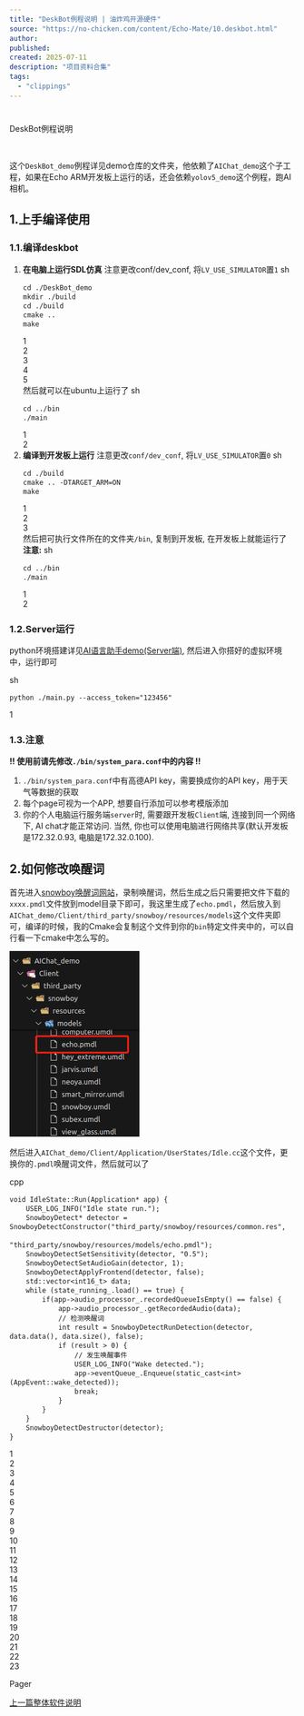```yaml
---
title: "DeskBot例程说明 | 油炸鸡开源硬件"
source: "https://no-chicken.com/content/Echo-Mate/10.deskbot.html"
author:
published:
created: 2025-07-11
description: "项目资料合集"
tags:
  - "clippings"
---
```

# 

DeskBot例程说明

[​](https://no-chicken.com/content/Echo-Mate/#deskbot%E4%BE%8B%E7%A8%8B%E8%AF%B4%E6%98%8E)

这个`DeskBot_demo`例程详见demo仓库的文件夹，他依赖了`AIChat_demo`这个子工程，如果在Echo ARM开发板上运行的话，还会依赖`yolov5_demo`这个例程，跑AI相机。

## 1.上手编译使用 [​](https://no-chicken.com/content/Echo-Mate/#_1-%E4%B8%8A%E6%89%8B%E7%BC%96%E8%AF%91%E4%BD%BF%E7%94%A8)

### 1.1.编译deskbot [​](https://no-chicken.com/content/Echo-Mate/#_1-1-%E7%BC%96%E8%AF%91deskbot)

1. **在电脑上运行SDL仿真**
	注意更改conf/dev\_conf, 将`LV_USE_SIMULATOR`置`1`
	sh
	```
	cd ./DeskBot_demo
	mkdir ./build
	cd ./build
	cmake ..
	make
	```
	1  
	2  
	3  
	4  
	5  
	然后就可以在ubuntu上运行了
	sh
	```
	cd ../bin
	./main
	```
	1  
	2
2. **编译到开发板上运行**
	注意更改`conf/dev_conf`, 将`LV_USE_SIMULATOR`置`0`
	sh
	```
	cd ./build
	cmake .. -DTARGET_ARM=ON
	make
	```
	1  
	2  
	3  
	然后把可执行文件所在的文件夹`/bin`, 复制到开发板, 在开发板上就能运行了
	**注意:**
	sh
	```
	cd ../bin
	./main
	```
	1  
	2

### 1.2.Server运行 [​](https://no-chicken.com/content/Echo-Mate/#_1-2-server%E8%BF%90%E8%A1%8C)

python环境搭建详见[AI语言助手demo(Server端)](https://github.com/No-Chicken/Demo4Echo/tree/main/AIChat_demo/Server), 然后进入你搭好的虚拟环境中，运行即可

sh
```
python ./main.py --access_token="123456"
```

1  

### 1.3.注意 [​](https://no-chicken.com/content/Echo-Mate/#_1-3-%E6%B3%A8%E6%84%8F)

**!! 使用前请先修改`./bin/system_para.conf`中的内容 !!**

1. `./bin/system_para.conf`中有高德API key，需要换成你的API key，用于天气等数据的获取
2. 每个page可视为一个APP, 想要自行添加可以参考模版添加
3. 你的个人电脑运行服务端`server`时, 需要跟开发板`Client`端, 连接到同一个网络下, AI chat才能正常访问. 当然, 你也可以使用电脑进行网络共享(默认开发板是172.32.0.93, 电脑是172.32.0.100).

## 2.如何修改唤醒词 [​](https://no-chicken.com/content/Echo-Mate/#_2-%E5%A6%82%E4%BD%95%E4%BF%AE%E6%94%B9%E5%94%A4%E9%86%92%E8%AF%8D)

首先进入[snowboy唤醒词网站](https://snowboy.hahack.com/)，录制唤醒词，然后生成之后只需要把文件下载的`xxxx.pmdl`文件放到model目录下即可，我这里生成了`echo.pmdl`，然后放入到`AIChat_demo/Client/third_party/snowboy/resources/models`这个文件夹即可，编译的时候，我的Cmake会复制这个文件到你的`bin`特定文件夹中的，可以自行看一下cmake中怎么写的。

![RV1106（桌面机器人Echo）/资料库/油炸鸡开源文档/非pdf保存/assets/9、DeskBot例程说明/file-20250810171808155.png](assets/9、DeskBot例程说明/file-20250810171808155.png)

然后进入`AIChat_demo/Client/Application/UserStates/Idle.cc`这个文件，更换你的`.pmdl`唤醒词文件，然后就可以了

cpp
```
void IdleState::Run(Application* app) {
    USER_LOG_INFO("Idle state run.");
    SnowboyDetect* detector = SnowboyDetectConstructor("third_party/snowboy/resources/common.res",
                                                     "third_party/snowboy/resources/models/echo.pmdl");
    SnowboyDetectSetSensitivity(detector, "0.5");
    SnowboyDetectSetAudioGain(detector, 1);
    SnowboyDetectApplyFrontend(detector, false);
    std::vector<int16_t> data;
    while (state_running_.load() == true) {
        if(app->audio_processor_.recordedQueueIsEmpty() == false) {
            app->audio_processor_.getRecordedAudio(data);
            // 检测唤醒词
            int result = SnowboyDetectRunDetection(detector, data.data(), data.size(), false);
            if (result > 0) {
                // 发生唤醒事件
                USER_LOG_INFO("Wake detected.");
                app->eventQueue_.Enqueue(static_cast<int>(AppEvent::wake_detected));
                break;
            }
        }
    }
    SnowboyDetectDestructor(detector);
}
```

1  
2  
3  
4  
5  
6  
7  
8  
9  
10  
11  
12  
13  
14  
15  
16  
17  
18  
19  
20  
21  
22  
23  

Pager

[上一篇整体软件说明](https://no-chicken.com/content/Echo-Mate/9.%E8%BD%AF%E4%BB%B6%E8%AF%B4%E6%98%8E.html)